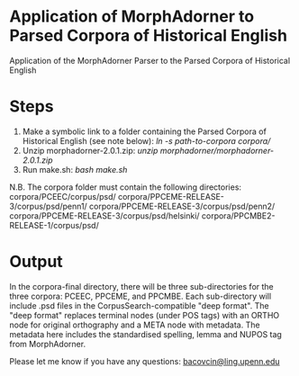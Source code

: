 # Application of MorphAdorner to Parsed Corpora of Historical English
Application of the MorphAdorner Parser to the Parsed Corpora of Historical English

# Steps
1. Make a symbolic link to a folder containing the Parsed Corpora of Historical English (see note below): *ln -s *path-to-corpora* corpora/*
2. Unzip morphadorner-2.0.1.zip: *unzip morphadorner/morphadorner-2.0.1.zip*
3. Run make.sh: *bash make.sh*

N.B. The corpora folder must contain the following directories:
corpora/PCEEC/corpus/psd/
corpora/PPCEME-RELEASE-3/corpus/psd/penn1/
corpora/PPCEME-RELEASE-3/corpus/psd/penn2/
corpora/PPCEME-RELEASE-3/corpus/psd/helsinki/
corpora/PPCMBE2-RELEASE-1/corpus/psd/

# Output
In the corpora-final directory, there will be three sub-directories for the three corpora: PCEEC, PPCEME, and PPCMBE. Each sub-directory will include .psd files in the CorpusSearch-compatible "deep format". The "deep format" replaces terminal nodes (under POS tags) with an ORTHO node for original orthography and a META node with metadata. The metadata here includes the standardised spelling, lemma and NUPOS tag from MorphAdorner.

Please let me know if you have any questions: bacovcin@ling.upenn.edu
